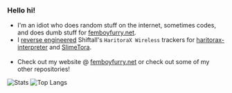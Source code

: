 ### Hello hi!
* I'm an idiot who does random stuff on the internet, sometimes codes, and does dumb stuff for [femboyfurry.net](https://femboyfurry.net).<br>
* I [reverse engineered](https://github.com/JovannMC/haritora-gx-poc) Shiftall's `HaritoraX Wireless` trackers for [haritorax-interpreter](https://github.com/JovannMC/haritorax-interpreter) and [SlimeTora](https://github.com/OCSYT/SlimeTora).<br><br>
* Check out my website @ [femboyfurry.net](https://femboyfurry.net) or check out some of my other repositories!

![Stats](https://github-readme-stats.vercel.app/api?username=JovannMC&&hide_title=true&show_icons=true&theme=github_dark&hide_border=true)
![Top Langs](https://github-readme-stats.vercel.app/api/top-langs/?username=JovannMC&hide_title=true&theme=github_dark&hide_border=true&layout=compact)
